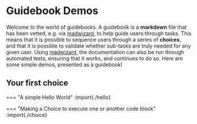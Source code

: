 # Guidebook Demos

Welcome to the world of guidebooks. A guidebook is a **markdown** file
that has been vetted, e.g. via
[madwizard](https://github.com/guidebooks/madwizard), to help guide
users through tasks. This means that it is possible to sequence users
through a series of **choices**, and that it is possible to validate
whether sub-tasks are truly needed for any given user. Using
[madwizard](https://github.com/guidebooks/madwizard), the
documentation can also be run through automated tests, ensuring that
it works, and continues to do so. Here are some simple demos,
presented as a guidebook!

## Your first choice

=== "A simple Hello World"
    :import{./hello}
    
=== "Making a Choice to execute one or another code block"
    :import{./choice}

